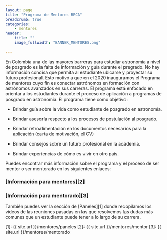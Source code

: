 ```yaml
---
layout: page
title: "Programa de Mentores RECA"
breadcrumb: true
categories:
    - mentores
header:
    title: ""
    image_fullwidth: "BANNER_MENTORES.png"

---
```


En Colombia una de las mayores barreras para estudiar astronomía a nivel de
posgrado es la falta de información y guía durante el pregrado. No hay
información concisa que permita al estudiante ubicarse y proyectar su futuro
profesional. Esto motivó a que en el 2020 inauguramos el Programa de mentores
cuyo fin es conectar astrónomos en formación con astrónomos avanzados en sus
carreras. El programa está enfocado en orientar a los estudiantes durante el
proceso de aplicación a programas de posgrado en astronomía.
El programa tiene como objetivo:


* Brindar guía sobre la vida como estudiante de posgrado en astronomía.
* Brindar asesoría respecto a los procesos de postulación al posgrado.
* Brindar retroalimentación en los documentos necesarios para la aplicación (carta de motivación, el CV)
* Brindar consejos sobre un futuro profesional en la academia.

* Brindar experiencias de cómo es vivir en otro país.

Puedes encontrar más información sobre el programa y el proceso de ser mentor o ser mentorado en los siguientes enlaces:

### **[Información para mentores][2]**

### **[Información para mentorado][3]**


También puedes ver la sección de [Paneles][1] donde recopilamos los videos de las reuniones pasadas en las que
resolvemos las dudas más comunes que un estudiante puede tener a lo largo de su carrera.

 [1]: {{ site.url }}/mentores/paneles
 [2]: {{ site.url }}/mentores/mentor
 [3]: {{ site.url }}/mentores/mentorado
